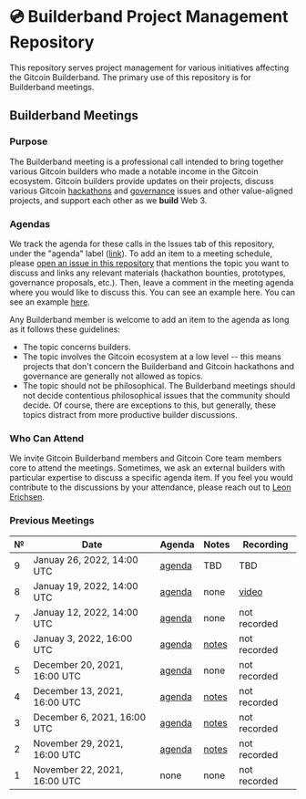 # 💿 Builderband Project Management Repository

This repository serves project management for various initiatives affecting the Gitcoin Builderband. The primary use of this repository is for Builderband meetings.

## Builderband Meetings
### Purpose
The Builderband meeting is a professional call intended to bring together various Gitcoin builders who made a notable income in the Gitcoin ecosystem. Gitcoin builders provide updates on their projects, discuss various Gitcoin [hackathons](https://gitcoin.co/hackathons) and [governance](https://gov.gitcoin.co/) issues and other value-aligned projects, and support each other as we **build** Web 3.

### Agendas
We track the agenda for these calls in the Issues tab of this repository, under the "agenda" label ([link](https://github.com/leoneric/builderband/issues?q=label%3A%22agenda%22+)). To add an item to a meeting schedule, please [open an issue in this repository](https://github.com/leoneric/builderband/issues) that mentions the topic you want to discuss and links any relevant materials (hackathon bounties, prototypes, governance proposals, etc.). Then, leave a comment in the meeting agenda where you would like to discuss this. You can see an example here. You can see an example [here](https://github.com/leoneric/builderband/issues/1#issuecomment-981077553).

Any Builderband member is welcome to add an item to the agenda as long as it follows these guidelines:
- The topic concerns builders.
- The topic involves the Gitcoin ecosystem at a low level -- this means projects that don't concern the Builderband and Gitcoin hackathons and governance are generally not allowed as topics.
- The topic should not be philosophical. The Builderband meetings should not decide contentious philosophical issues that the community should decide. Of course, there are exceptions to this, but generally, these topics distract from more productive builder discussions.

### Who Can Attend
We invite Gitcoin Builderband members and Gitcoin Core team members core to attend the meetings. Sometimes, we ask an external builders with particular expertise to discuss a specific agenda item. If you feel you would contribute to the discussions by your attendance, please reach out to [Leon Erichsen](mailto:leon@gitcoin.co).

### Previous Meetings

| №   | Date                                 | Agenda                                              | Notes                                                                                                                                                                    | Recording       |
| --- | ------------------------------------ | --------------------------------------------------- | ------------------------------------------------------------------------------------------------------------------------------------------------------------------------ | --------------- |
| 9 | Januay 26, 2022, 14:00 UTC          | [agenda](https://github.com/builderband/pm/issues/11) | TBD | TBD |
| 8 | Januay 19, 2022, 14:00 UTC          | [agenda](https://github.com/builderband/pm/issues/10) | none | [video](https://youtu.be/MPn_AQrz0eQ) | 
| 7 | Januay 12, 2022, 14:00 UTC          | [agenda](https://github.com/builderband/pm/issues/9) | none | not recorded |
| 6 | Januay 3, 2022, 16:00 UTC          | [agenda](https://github.com/leoneric/builderband/issues/8) | [notes](https://github.com/builderband/pm/issues/8#issuecomment-1004853633) | not recorded |
| 5 | December 20, 2021, 16:00 UTC          | [agenda](https://github.com/leoneric/builderband/issues/7) | none | not recorded |
| 4 | December 13, 2021, 16:00 UTC          | [agenda](https://github.com/leoneric/builderband/issues/5) | [notes](https://github.com/leoneric/builderband/issues/5#issuecomment-995637887) | not recorded |
| 3 | December 6, 2021, 16:00 UTC          | [agenda](https://github.com/leoneric/builderband/issues/2) | [notes](https://github.com/leoneric/builderband/issues/2#issuecomment-990958212) | not recorded |
| 2 | November 29, 2021, 16:00 UTC          | [agenda](https://github.com/leoneric/builderband/issues/1) | [notes](https://github.com/leoneric/builderband/issues/1#issuecomment-983477136) | not recorded |
| 1 | November 22, 2021, 16:00 UTC          | none | none | not recorded |
